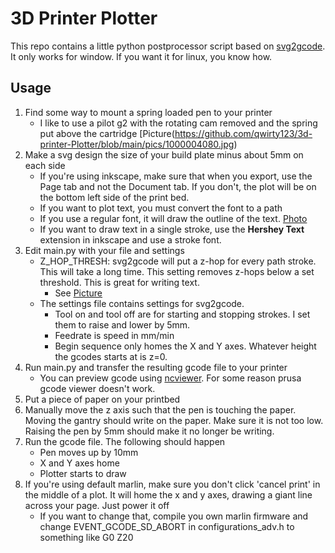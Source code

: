 # 3D Printer Plotter
This repo contains a little python postprocessor script based on [svg2gcode](https://github.com/sameer/svg2gcode).
It only works for window. If you want it for linux, you know how.

## Usage

 1. Find some way to mount a spring loaded pen to your printer
	 - I like to use a pilot g2 with the rotating cam removed and the spring put above the cartridge [Picture(https://github.com/qwirty123/3d-printer-Plotter/blob/main/pics/1000004080.jpg)
 2. Make a svg design the size of your build plate minus about 5mm on each side
	 - If you're using inkscape, make sure that when you export, use the Page tab and not the Document tab. If you don't, the plot will be on the bottom left side of the print bed.
	 - If you want to plot text, you must convert the font to a path
	 - If you use a regular font, it will draw the outline of the text. [Photo](/pics/1000004072.jpg)
	 - If you want to draw text in a single stroke, use the **Hershey Text** extension in inkscape and use a stroke font.
 3. Edit main.py with your file and settings
	 - Z_HOP_THRESH: svg2gcode will put a z-hop for every path stroke. This will take a long time. This setting removes z-hops below a set threshold. This is great for writing text.
       - See [Picture](/pics/1000004074.jpg)
	 - The settings file contains settings for svg2gcode.
		 - Tool on and tool off are for starting and stopping strokes. I set them to raise and lower by 5mm.
		 - Feedrate is speed in mm/min
		 - Begin sequence only homes the X and Y axes. Whatever height the gcodes starts at is z=0.
 4. Run main.py and transfer the resulting gcode file to your printer
	 - You can preview gcode using [ncviewer](https://ncviewer.com/). For some reason prusa gcode viewer doesn't work.
 5. Put a piece of paper on your printbed
 6. Manually move the z axis such that the pen is touching the paper. Moving the gantry should write on the paper. Make sure it is not too low. Raising the pen by 5mm should make it no longer be writing.
 7. Run the gcode file. The following should happen
	 - Pen moves up by 10mm
	 - X and Y axes home
	 - Plotter starts to draw
 8. If you're using default marlin, make sure you don't click 'cancel print' in the middle of a plot. It will home the x and y axes, drawing a giant line across your page. Just power it off
	 - If you want to change that, compile you own marlin firmware and change EVENT_GCODE_SD_ABORT in configurations_adv.h to something like G0 Z20
